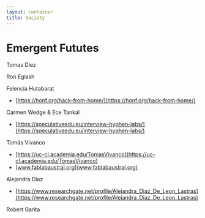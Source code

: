 ```yaml
---
layout: container
title: Society
---
```


# Emergent Fututes

Tomas Diez

Ron Eglash

Felencia Hutabarat
* [https://honf.org/hack-from-home/](https://honf.org/hack-from-home/)

Carmen Wedge & Ece Tankal
* [https://speculativeedu.eu/interview-hyphen-labs/](https://speculativeedu.eu/interview-hyphen-labs/)

Tomás Vivanco
* [https://uc-cl.academia.edu/TomasVivanco](https://uc-cl.academia.edu/TomasVivanco)
* [www.fablabaustral.org](www.fablabaustral.org)

Alejandra Díaz
* [https://www.researchgate.net/profile/Alejandra_Diaz_De_Leon_Lastras](https://www.researchgate.net/profile/Alejandra_Diaz_De_Leon_Lastras)


Robert Garita




